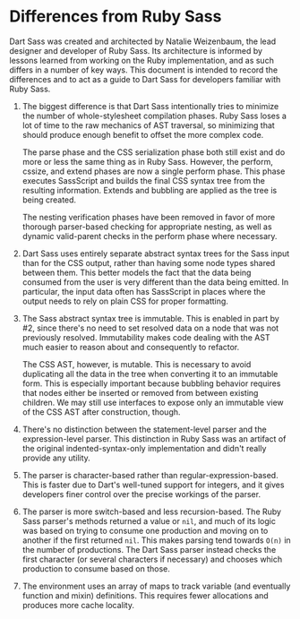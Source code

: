 # Differences from Ruby Sass

Dart Sass was created and architected by Natalie Weizenbaum, the lead designer
and developer of Ruby Sass. Its architecture is informed by lessons learned from
working on the Ruby implementation, and as such differs in a number of key ways.
This document is intended to record the differences and to act as a guide to
Dart Sass for developers familiar with Ruby Sass.

1. The biggest difference is that Dart Sass intentionally tries to minimize the
   number of whole-stylesheet compilation phases. Ruby Sass loses a lot of time
   to the raw mechanics of AST traversal, so minimizing that should produce
   enough benefit to offset the more complex code.

   The parse phase and the CSS serialization phase both still exist and do more
   or less the same thing as in Ruby Sass. However, the perform, cssize, and
   extend phases are now a single perform phase. This phase executes SassScript
   and builds the final CSS syntax tree from the resulting information. Extends
   and bubbling are applied as the tree is being created.

   The nesting verification phases have been removed in favor of more thorough
   parser-based checking for appropriate nesting, as well as dynamic
   valid-parent checks in the perform phase where necessary.

2. Dart Sass uses entirely separate abstract syntax trees for the Sass input
   than for the CSS output, rather than having some node types shared between
   them. This better models the fact that the data being consumed from the user
   is very different than the data being emitted. In particular, the input data
   often has SassScript in places where the output needs to rely on plain CSS
   for proper formatting.

3. The Sass abstract syntax tree is immutable. This is enabled in part by #2,
   since there's no need to set resolved data on a node that was not previously
   resolved. Immutability makes code dealing with the AST much easier to reason
   about and consequently to refactor.

   The CSS AST, however, is mutable. This is necessary to avoid duplicating all
   the data in the tree when converting it to an immutable form. This is
   especially important because bubbling behavior requires that nodes either be
   inserted or removed from between existing children. We may still use
   interfaces to expose only an immutable view of the CSS AST after
   construction, though.

4. There's no distinction between the statement-level parser and the
   expression-level parser. This distinction in Ruby Sass was an artifact of the
   original indented-syntax-only implementation and didn't really provide any
   utility.

5. The parser is character-based rather than regular-expression-based. This is
   faster due to Dart's well-tuned support for integers, and it gives developers
   finer control over the precise workings of the parser.

6. The parser is more switch-based and less recursion-based. The Ruby Sass
   parser's methods returned a value or `nil`, and much of its logic was based
   on trying to consume one production and moving on to another if the first
   returned `nil`. This makes parsing tend towards `O(n)` in the number of
   productions. The Dart Sass parser instead checks the first character (or
   several characters if necessary) and chooses which production to consume
   based on those.

7. The environment uses an array of maps to track variable (and eventually
   function and mixin) definitions. This requires fewer allocations and produces
   more cache locality.
